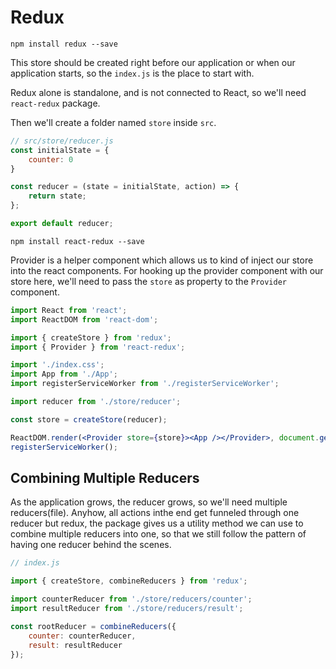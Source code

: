 # Redux

`npm install redux --save`

This store should be created right before our application or when our application starts, so the `index.js` is the place to start with.

Redux alone is standalone, and is not connected to React, so we'll need `react-redux` package.

Then we'll create a folder named `store` inside `src`.

```jsx
// src/store/reducer.js
const initialState = {
    counter: 0
}

const reducer = (state = initialState, action) => {
    return state;
};

export default reducer;
```

`npm install react-redux --save`

Provider is a helper component which allows us to kind of inject our store into the react components. For hooking up the provider component with our store here, we'll need to pass the `store` as property to the `Provider` component.

```jsx
import React from 'react';
import ReactDOM from 'react-dom';

import { createStore } from 'redux';
import { Provider } from 'react-redux';

import './index.css';
import App from './App';
import registerServiceWorker from './registerServiceWorker';

import reducer from './store/reducer';

const store = createStore(reducer);

ReactDOM.render(<Provider store={store}><App /></Provider>, document.getElementById('root'));
registerServiceWorker();

```

## Combining Multiple Reducers

As the application grows, the reducer grows, so we'll need multiple reducers(file).
Anyhow, all actions inthe end get funneled through one reducer but redux, the package gives us a utility method we can use to combine multiple reducers into one, so that we still follow the pattern of having one reducer behind the scenes.

```jsx
// index.js

import { createStore, combineReducers } from 'redux';

import counterReducer from './store/reducers/counter';
import resultReducer from './store/reducers/result';

const rootReducer = combineReducers({
    counter: counterReducer,
    result: resultReducer
});
```